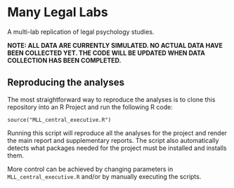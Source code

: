 # Many Legal Labs

A multi-lab replication of legal psychology studies.

**NOTE: ALL DATA ARE CURRENTLY SIMULATED. NO ACTUAL DATA HAVE BEEN COLLECTED YET. THE CODE WILL BE UPDATED WHEN DATA COLLECTION HAS BEEN COMPLETED.**

## Reproducing the analyses

The most straightforward way to reproduce the analyses is to clone this repository into an R Project and run the following R code:

```
source("MLL_central_executive.R")
```

Running this script will reproduce all the analyses for the project and render the main report and supplementary reports. The script also automatically detects what packages needed for the project must be installed and installs them.

More control can be achieved by changing parameters in `MLL_central_executive.R` and/or by manually executing the scripts.